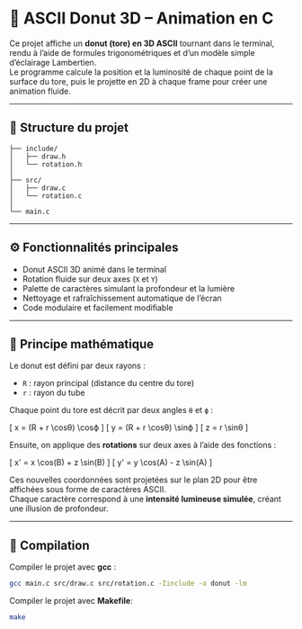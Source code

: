 # 🍩 ASCII Donut 3D – Animation en C

Ce projet affiche un **donut (tore) en 3D ASCII** tournant dans le terminal, rendu à l’aide de formules trigonométriques et d’un modèle simple d’éclairage Lambertien.  
Le programme calcule la position et la luminosité de chaque point de la surface du tore, puis le projette en 2D à chaque frame pour créer une animation fluide.

---

## 📁 Structure du projet
```plaintext
├── include/
│   ├── draw.h
│   └── rotation.h
│
├── src/
│   ├── draw.c
│   └── rotation.c
│
└── main.c
```

---

## ⚙️ Fonctionnalités principales

- Donut ASCII 3D animé dans le terminal  
- Rotation fluide sur deux axes (`X` et `Y`)  
- Palette de caractères simulant la profondeur et la lumière  
- Nettoyage et rafraîchissement automatique de l’écran  
- Code modulaire et facilement modifiable  

---


## 🧮 Principe mathématique

Le donut est défini par deux rayons :
- `R` : rayon principal (distance du centre du tore)
- `r` : rayon du tube

Chaque point du tore est décrit par deux angles `θ` et `ϕ` :

\[
x = (R + r \cosθ) \cosϕ
\]
\[
y = (R + r \cosθ) \sinϕ
\]
\[
z = r \sinθ
\]

Ensuite, on applique des **rotations** sur deux axes à l’aide des fonctions :

\[
x' = x \cos(B) + z \sin(B)
\]
\[
y' = y \cos(A) - z \sin(A)
\]

Ces nouvelles coordonnées sont projetées sur le plan 2D pour être affichées sous forme de caractères ASCII.  
Chaque caractère correspond à une **intensité lumineuse simulée**, créant une illusion de profondeur.


---

## 🧰 Compilation

Compiler le projet avec **gcc** :

```bash
gcc main.c src/draw.c src/rotation.c -Iinclude -o donut -lm
```

Compiler le projet avec **Makefile**:

```bash
make
